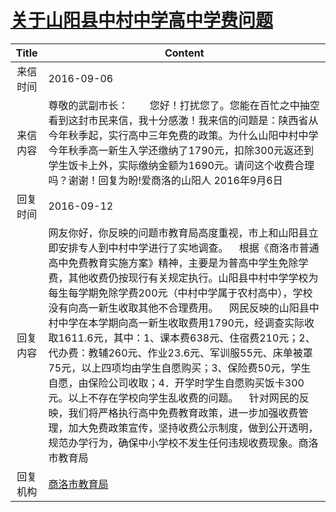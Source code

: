 # <a href="http://www.shangluo.gov.cn/zmhd/ldxxxx.jsp?urltype=leadermail.LeaderMailContentUrl&wbtreeid=1112&leadermailid=3802">关于山阳县中村中学高中学费问题</a>
|Title|Content|
|:---:|---|
|来信时间|2016-09-06|
|来信内容|尊敬的武副市长：        您好！打扰您了。您能在百忙之中抽空看到这封市民来信，我十分感激！我来信的问题是：陕西省从今年秋季起，实行高中三年免费的政策。为什么山阳中村中学今年秋季高一新生入学还缴纳了1790元，扣除300元返还到学生饭卡上外，实际缴纳金额为1690元。请问这个收费合理吗？谢谢！回复为盼!爱商洛的山阳人 2016年9月6日|
|回复时间|2016-09-12|
|回复内容|网友你好，你反映的问题市教育局高度重视，市上和山阳县立即安排专人到中村中学进行了实地调查。    根据《商洛市普通高中免费教育实施方案》精神，主要是为普高中学生免除学费，其他收费仍按现行有关规定执行。山阳县中村中学学校为每生每学期免除学费200元（中村中学属于农村高中），学校没有向高一新生收取其他不合理费用。    网民反映的山阳县中村中学在本学期向高一新生收取费用1790元，经调查实际收取1611.6元，其中：1、课本费638元、住宿费210元；2、代办费：教辅260元、作业23.6元、军训服55元、床单被罩75元，以上四项均由学生自愿购买；3、保险费50元，学生自愿，由保险公司收取；4．开学时学生自愿购买饭卡300元。以上不存在学校向学生乱收费的问题。    针对网民的反映，我们将严格执行高中免费教育政策，进一步加强收费管理，加大免费政策宣传，坚持收费公示制度，做到公开透明，规范办学行为，确保中小学校不发生任何违规收费现象。商洛市教育局|
|回复机构|<a href="../../categories/agencies/商洛市教育局.md">商洛市教育局</a>|
